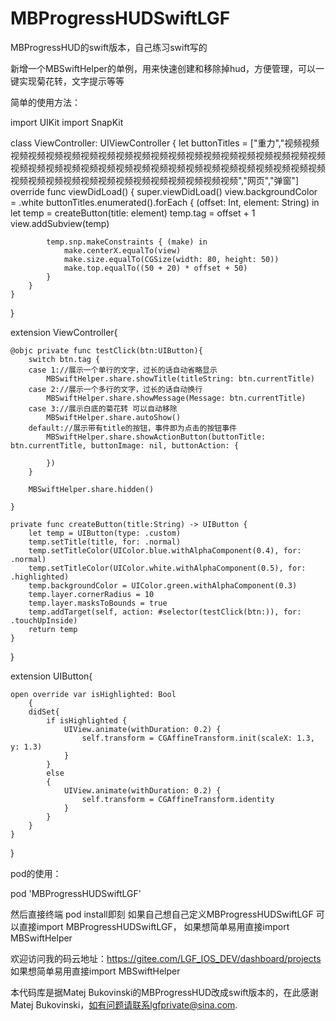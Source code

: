 # MBProgressHUDSwiftLGF
MBProgressHUD的swift版本，自己练习swift写的

新增一个MBSwiftHelper的单例，用来快速创建和移除掉hud，方便管理，可以一键实现菊花转，文字提示等等

简单的使用方法：



import UIKit
import SnapKit


class ViewController: UIViewController {
    let buttonTitles = ["重力","视频视频视频视频视频视频视频视频视频视频视频视频视频视频视频视频视频视频视频视频视频视频视频视频视频视频视频视频视频视频视频视频视频视频视频视频视频视频视频视频视频视频视频视频视频视频视频视频视频视频视频","网页","弹窗"]
    override func viewDidLoad() {
        super.viewDidLoad()
        view.backgroundColor = .white
        buttonTitles.enumerated().forEach { (offset: Int, element: String) in
            let temp = createButton(title: element)
            temp.tag = offset + 1
            view.addSubview(temp)

            temp.snp.makeConstraints { (make) in
                make.centerX.equalTo(view)
                make.size.equalTo(CGSize(width: 80, height: 50))
                make.top.equalTo((50 + 20) * offset + 50)
            }
        }
    }
    
}

extension ViewController{
    
    @objc private func testClick(btn:UIButton){
        switch btn.tag {
        case 1://展示一个单行的文字，过长的话自动省略显示
            MBSwiftHelper.share.showTitle(titleString: btn.currentTitle)
        case 2://展示一个多行的文字，过长的话自动换行
            MBSwiftHelper.share.showMessage(Message: btn.currentTitle)
        case 3://展示白底的菊花转 可以自动移除
            MBSwiftHelper.share.autoShow()
        default://展示带有title的按钮，事件即为点击的按钮事件
            MBSwiftHelper.share.showActionButton(buttonTitle: btn.currentTitle, buttonImage: nil, buttonAction: {
                
            })
        }
        
        MBSwiftHelper.share.hidden()

    }

    private func createButton(title:String) -> UIButton {
        let temp = UIButton(type: .custom)
        temp.setTitle(title, for: .normal)
        temp.setTitleColor(UIColor.blue.withAlphaComponent(0.4), for: .normal)
        temp.setTitleColor(UIColor.white.withAlphaComponent(0.5), for: .highlighted)
        temp.backgroundColor = UIColor.green.withAlphaComponent(0.3)
        temp.layer.cornerRadius = 10
        temp.layer.masksToBounds = true
        temp.addTarget(self, action: #selector(testClick(btn:)), for: .touchUpInside)
        return temp
    }
}


extension UIButton{
    
    open override var isHighlighted: Bool
        {
        didSet{
            if isHighlighted {
                UIView.animate(withDuration: 0.2) {
                    self.transform = CGAffineTransform.init(scaleX: 1.3, y: 1.3)
                }
            }
            else
            {
                UIView.animate(withDuration: 0.2) {
                    self.transform = CGAffineTransform.identity
                }
            }
        }
    }
    
}


pod的使用：

pod 'MBProgressHUDSwiftLGF'


然后直接终端 pod install即刻
如果自己想自己定义MBProgressHUDSwiftLGF 可以直接import  MBProgressHUDSwiftLGF，
如果想简单易用直接import  MBSwiftHelper

欢迎访问我的码云地址：https://gitee.com/LGF_IOS_DEV/dashboard/projects
如果想简单易用直接import  MBSwiftHelper


本代码库是据Matej Bukovinski的MBProgressHUD改成swift版本的，在此感谢Matej Bukovinski，如有问题请联系lgfprivate@sina.com.
